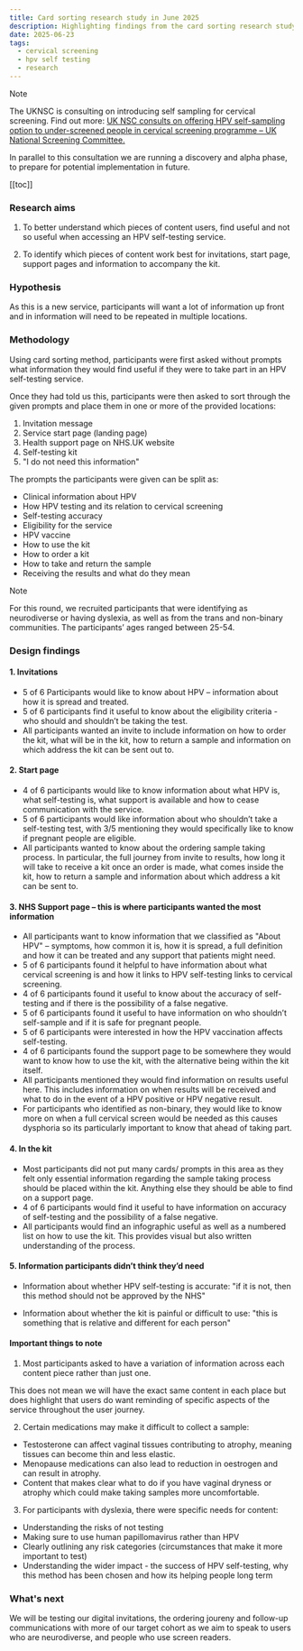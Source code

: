 ```yaml
---
title: Card sorting research study in June 2025
description: Highlighting findings from the card sorting research study
date: 2025-06-23
tags:
  - cervical screening
  - hpv self testing
  - research
---
```


> [!NOTE]
> The UKNSC is consulting on introducing self sampling for cervical screening. Find out more: [UK NSC consults on offering HPV self-sampling option to under-screened people in cervical screening programme – UK National Screening Committee.](https://nationalscreening.blog.gov.uk/2024/12/04/uk-nsc-consults-on-offering-hpv-self-sampling-option-to-under-screened-people-in-cervical-screening-programme/)
>
> In parallel to this consultation we are running a discovery and alpha phase, to prepare for potential implementation in future.

[[toc]]

### Research aims

1. To better understand which pieces of content users, find useful and not so useful when accessing an HPV self-testing service.

2. To identify which pieces of content work best for invitations, start page, support pages and information to accompany the kit.

### Hypothesis

As this is a new service, participants will want a lot of information up front and in information will need to be repeated in multiple locations.

### Methodology

Using card sorting method, participants were first asked without prompts what information they would find useful if they were to take part in an HPV self-testing service.

Once they had told us this, participants were then asked to sort through the given prompts and place them in one or more of the provided locations:

1. Invitation message
2. Service start page (landing page)
3. Health support page on NHS.UK website
4. Self-testing kit
5. "I do not need this information"

The prompts the participants were given can be split as:

- Clinical information about HPV
- How HPV testing and its relation to cervical screening
- Self-testing accuracy
- Eligibility for the service
- HPV vaccine
- How to use the kit
- How to order a kit
- How to take and return the sample
- Receiving the results and what do they mean

> [!NOTE]
> For this round, we recruited participants that were identifying as neurodiverse or having dyslexia, as well as from the trans and non-binary communities. The participants’ ages ranged between 25-54.

### Design findings

#### 1. Invitations

- 5 of 6 Participants would like to know about HPV – information about how it is spread and treated.
- 5 of 6 participants find it useful to know about the eligibility criteria - who should and shouldn’t be taking the test.
- All participants wanted an invite to include information on how to order the kit, what will be in the kit, how to return a sample and information on which address the kit can be sent out to.

#### 2. Start page

- 4 of 6 participants would like to know information about what HPV is, what self-testing is, what support is available and how to cease communication with the service.
- 5 of 6 participants would like information about who shouldn’t take a self-testing test, with 3/5 mentioning they would specifically like to know if pregnant people are eligible.
- All participants wanted to know about the ordering sample taking process. In particular, the full journey from invite to results, how long it will take to receive a kit once an order is made, what comes inside the kit, how to return a sample and information about which address a kit can be sent to.

#### 3. NHS Support page – this is where participants wanted the most information

- All participants want to know information that we classified as "About HPV" – symptoms, how common it is, how it is spread, a full definition and how it can be treated and any support that patients might need.
- 5 of 6 participants found it helpful to have information about what cervical screening is and how it links to HPV self-testing links to cervical screening.
- 4 of 6 participants found it useful to know about the accuracy of self-testing and if there is the possibility of a false negative.
- 5 of 6 participants found it useful to have information on who shouldn’t self-sample and if it is safe for pregnant people.
- 5 of 6 participants were interested in how the HPV vaccination affects self-testing.
- 4 of 6 participants found the support page to be somewhere they would want to know how to use the kit, with the alternative being within the kit itself.
- All participants mentioned they would find information on results useful here. This includes information on when results will be received and what to do in the event of a HPV positive or HPV negative result.
- For participants who identified as non-binary, they would like to know more on when a full cervical screen would be needed as this causes dysphoria so its particularly important to know that ahead of taking part.

#### 4. In the kit

- Most participants did not put many cards/ prompts in this area as they felt only essential information regarding the sample taking process should be placed within the kit. Anything else they should be able to find on a support page.
- 4 of 6 participants would find it useful to have information on accuracy of self-testing and the possibility of a false negative.
- All participants would find an infographic useful as well as a numbered list on how to use the kit. This provides visual but also written understanding of the process.

#### 5. Information participants didn’t think they’d need

- Information about whether HPV self-testing is accurate: "if it is not, then this method should not be approved by the NHS"

- Information about whether the kit is painful or difficult to use: "this is something that is relative and different for each person"

#### Important things to note

1. Most participants asked to have a variation of information across each content piece rather than just one.

This does not mean we will have the exact same content in each place but does highlight that users do want reminding of specific aspects of the service throughout the user journey.

2. Certain medications may make it difficult to collect a sample:

- Testosterone can affect vaginal tissues contributing to atrophy, meaning tissues can become thin and less elastic.
- Menopause medications can also lead to reduction in oestrogen and can result in atrophy.
- Content that makes clear what to do if you have vaginal dryness or atrophy which could make taking samples more uncomfortable.

3. For participants with dyslexia, there were specific needs for content:

- Understanding the risks of not testing
- Making sure to use human papillomavirus rather than HPV
- Clearly outlining any risk categories (circumstances that make it more important to test)
- Understanding the wider impact - the success of HPV self-testing, why this method has been chosen and how its helping people long term

### What's next

We will be testing our digital invitations, the ordering joureny and follow-up communications with more of our target cohort as we aim to speak to users who are neurodiverse, and people who use screen readers.
